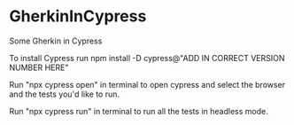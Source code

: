 # GherkinInCypress
Some Gherkin in Cypress

To install Cypress run npm install -D cypress@"ADD IN CORRECT VERSION NUMBER HERE"

Run "npx cypress open" in terminal to open cypress and select the browser and the tests you'd like to run.

Run "npx cypress run" in terminal to run all the tests in headless mode. 

